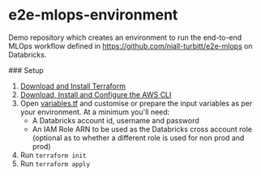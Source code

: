 # e2e-mlops-environment
Demo repository which creates an environment to run the end-to-end MLOps workflow defined in https://github.com/niall-turbitt/e2e-mlops on Databricks.

### Setup

1. [Download and Install Terraform](https://www.terraform.io/downloads)
2. [Download, Install and Configure the AWS CLI](https://docs.aws.amazon.com/cli/latest/userguide/getting-started-install.html)
3. Open [variables.tf](variables.tf) and customise or prepare the input variables as per your environment. At a minimum you'll need:
    * A Databricks account id, username and password
    * An IAM Role ARN to be used as the Databricks cross account role (optional as to whether a different role is used for non prod and prod)
4. Run ```terraform init```
5. Run ```terraform apply```